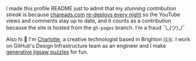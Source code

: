 I made this profile README just to admit that my _stunning contribution streak_ is because [chareads.com](https://chareads.com) [re-deploys every night](https://github.com/pouretrebelle/chareads.com/blob/master/.circleci/config.yml#L93) so the YouTube views and comments stay up to date, and it counts as a contribution because the site is hosted from the `gh-pages` branch. I'm a fraud ¯\\\_(ツ)\_/¯

Also hi :wave: I'm [Charlotte](https://charlottedann.com), a creative technologist based in Brighton 🇬🇧. I work on GitHub's Design Infrastructure team as an engineer and I make [generative jigsaw puzzles](https://abstractpuzzl.es) for fun.
